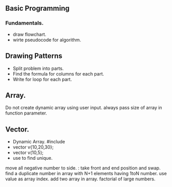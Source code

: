 ## Basic Programming 
### Fundamentals.
* draw flowchart.
* wirte pseudocode for algorithm.                                   

## Drawing Patterns
* Split problem into parts.
* Find the formula for columns for each part.
* Write for loop for each part.

## Array.
Do not create dynamic array using user input.
always pass size of array in function parameter.

## Vector.
* Dynamic Array. #include<vector>
* vector<int> v{10,20,30};
* vector<int> v(10,5);
* use to find unique.


move all negative number to side. : take front and end position and swap.
find a duplicate number in array with N+1 elements having 1toN number. use value as array index.
add two array in array.
factorial of large numbers.